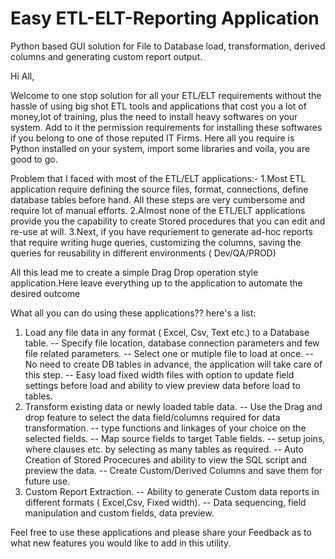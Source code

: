 # Easy ETL-ELT-Reporting Application
Python based GUI solution for File to Database load, transformation, derived columns and generating custom report output.

Hi All,

Welcome to one stop solution for all your ETL/ELT requirements without the hassle of using big shot ETL tools and applications that cost you a lot of money,lot of training, plus the need to install heavy softwares on your system. Add to it the permission requirements for installing these softwares if you belong to one of those reputed IT Firms.
Here all you require is Python installed on your system, import some libraries and voila, you are good to go.

Problem that I faced with most of the ETL/ELT applications:-
1.Most ETL application require defining the source files, format, connections, define database tables before hand. All these steps are very cumbersome and require lot of manual efforts.
2.Almost none of the ETL/ELT applications provide you the capability to create Stored procedures that you can edit and re-use at will.
3.Next, if you have requriement to generate ad-hoc reports that require writing huge queries, customizing the columns, saving the queries for reusability in different environments ( Dev/QA/PROD)

All this lead me to create a simple Drag Drop operation style application.Here leave everything up to the application to automate the desired outcome

What all you can do using these applications?? here's a list:
1. Load any file data in any format ( Excel, Csv, Text etc.) to a Database table.
   -- Specify file location, database connection parameters and few file related parameters.
   -- Select one or mutiple file to load at once.
   -- No need to create DB tables in advance, the application will take care of this step.
   -- Easy load fixed width files with option to update field settings before load and ability to view preview data before load to tables.
 2. Transform existing data or newly loaded table data.
   -- Use the Drag and drop feature to select the data field/columns required for data transformation.
   -- type functions and linkages of your choice on the selected fields.
   -- Map source fields to target Table fields.
   -- setup joins, where clauses etc. by selecting as many tables as required.
   -- Auto Creation of Stored Procecures and ability to view the SQL script and preview the data.
   -- Create Custom/Derived Columns and save them for future use.
 3. Custom Report Extraction.
   -- Ability to generate Custom data reports in different formats ( Excel,Csv, Fixed width).
   -- Data sequencing, field manipulation and custom fields, data preview.
   
 Feel free to use these applications and please share your Feedback as to what new features you would like to add in this utility.
